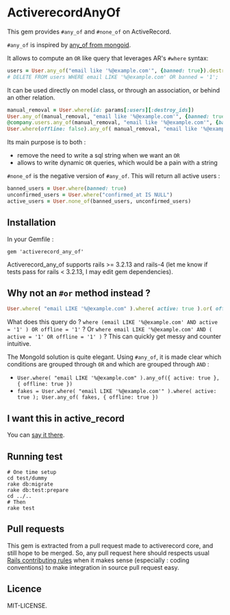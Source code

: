 # ActiverecordAnyOf

This gem provides `#any_of` and `#none_of` on ActiveRecord.

`#any_of` is inspired by [any_of from mongoid](http://two.mongoid.org/docs/querying/criteria.html#any_of).

It allows to compute an `OR` like query that leverages AR's `#where` syntax:

```ruby
users = User.any_of("email like '%@example.com'", {banned: true}).destroy_all
# DELETE FROM users WHERE email LIKE '%@example.com' OR banned = '1';
```

It can be used directly on model class, or through an association, or
behind an other relation.

```ruby
manual_removal = User.where(id: params[:users][:destroy_ids])
User.any_of(manual_removal, "email like '%@example.com'", {banned: true})
@company.users.any_of(manual_removal, "email like '%@example.com'", {banned: true})
User.where(offline: false).any_of( manual_removal, "email like '%@example.com'", {banned: true})
```

Its main purpose is to both :

* remove the need to write a sql string when we want an `OR`
* allows to write dynamic `OR` queries, which would be a pain with a string

`#none_of` is the negative version of `#any_of`. This will return all active users :

```ruby
banned_users = User.where(banned: true)
unconfirmed_users = User.where("confirmed_at IS NULL")
active_users = User.none_of(banned_users, unconfirmed_users)
```


## Installation

In your Gemfile :

```
gem 'activerecord_any_of'
```

Activerecord_any_of supports rails >= 3.2.13 and rails-4 (let me know if tests
pass for rails < 3.2.13, I may edit gem dependencies).


## Why not an `#or` method instead ?

```ruby
User.where( "email LIKE '%@example.com" ).where( active: true ).or( offline: true )
```

What does this query do ? `where (email LIKE '%@example.com' AND active = '1' ) OR offline = '1'` ? Or `where email LIKE '%@example.com' AND ( active = '1' OR offline = '1' )` ? This can quickly get messy and counter intuitive.

The MongoId solution is quite elegant. Using `#any_of`, it is made clear which conditions are grouped through `OR` and which are grouped through `AND` : 

* `User.where( "email LIKE '%@example.com" ).any_of({ active: true }, { offline: true })`
* `fakes = User.where( "email LIKE '%@example.com'" ).where( active: true ); User.any_of( fakes, { offline: true })` 


## I want this in active_record

You can [say it there](https://github.com/rails/rails/pull/10891).


## Running test

```shell
# One time setup
cd test/dummy
rake db:migrate
rake db:test:prepare
cd ../..
# Then
rake test
```


## Pull requests

This gem is extracted from a pull request made to activerecord core, and
still hope to be merged. So, any pull request here should respects usual
[Rails contributing rules](http://guides.rubyonrails.org/contributing_to_ruby_on_rails.html#contributing-to-the-rails-code)
when it makes sense (especially : coding conventions) to make integration
in source pull request easy.


## Licence

MIT-LICENSE.
